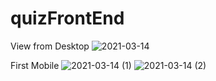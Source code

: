 # quizFrontEnd

View from Desktop
 ![2021-03-14](https://user-images.githubusercontent.com/63478821/111094306-cde5d400-8519-11eb-9fb4-396506c9c4f8.png)

First Mobile
  ![2021-03-14 (1)](https://user-images.githubusercontent.com/63478821/111094393-f5d53780-8519-11eb-9fa5-57d70ae084ab.png)
  ![2021-03-14 (2)](https://user-images.githubusercontent.com/63478821/111094403-fb328200-8519-11eb-8036-0ae288945175.png)
